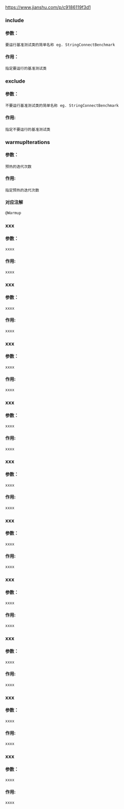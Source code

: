 
https://www.jianshu.com/p/c9186119f3d1

### include
#### 参数：
    要运行基准测试类的简单名称 eg. StringConnectBenchmark
#### 作用：
    指定要运行的基准测试类
    
### exclude
#### 参数：
    不要运行基准测试类的简单名称 eg. StringConnectBenchmark
#### 作用:
    指定不要运行的基准测试类
    
### warmupIterations
#### 参数：
    预热的迭代次数
#### 作用:
    指定预热的迭代次数
#### 对应注解
    @Warmup
    
    
### xxx
#### 参数：
    xxxx
#### 作用:
    xxxx
    
### xxx
#### 参数：
    xxxx
#### 作用:
    xxxx
    
### xxx
#### 参数：
    xxxx
#### 作用:
    xxxx
    
    
### xxx
#### 参数：
    xxxx
#### 作用:
    xxxx
    
    
### xxx
#### 参数：
    xxxx
#### 作用:
    xxxx
    
### xxx
#### 参数：
    xxxx
#### 作用:
    xxxx
    
    
### xxx
#### 参数：
    xxxx
#### 作用:
    xxxx
    
    
### xxx
#### 参数：
    xxxx
#### 作用:
    xxxx
    
    
### xxx
#### 参数：
    xxxx
#### 作用:
    xxxx
    
### xxx
#### 参数：
    xxxx
#### 作用:
    xxxx
    